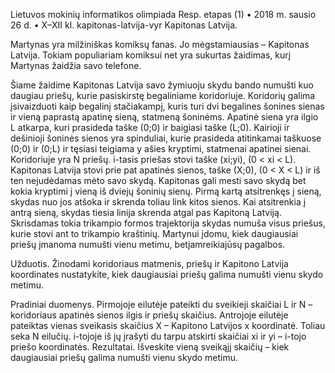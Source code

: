 Lietuvos mokinių informatikos olimpiada Resp. etapas (1) • 2018 m. sausio 26 d. • X–XII kl. kapitonas-latvija-vyr 
Kapitonas Latvija. 

Martynas yra milžiniškas komiksų fanas. Jo mėgstamiausias – Kapitonas Latvija. 
Tokiam populiariam komiksui net yra sukurtas žaidimas, kurį Martynas žaidžia savo telefone. 

Šiame žaidime Kapitonas Latvija savo žymiuoju skydu bando numušti kuo daugiau priešų, 
kurie pasiskirstę begaliniame koridoriuje. Koridorių galima įsivaizduoti kaip begalinį stačiakampį,
kuris turi dvi begalines šonines sienas ir vieną paprastą apatinę sieną, statmeną šoninėms. 
Apatinė siena yra ilgio L atkarpa, kuri prasideda taške (0;0) ir baigiasi taške (L;0). 
Kairioji ir dešinioji šoninės sienos yra spinduliai, kurie prasideda atitinkamai taškuose (0;0) ir (0;L) ir 
tęsiasi teigiama y ašies kryptimi, statmenai apatinei sienai. Koridoriuje yra N priešų. 
i-tasis priešas stovi taške (xi;yi), (0 < xi < L). Kapitonas Latvija stovi prie pat apatinės sienos, 
taške (X;0), (0 < X < L) ir iš ten nejudėdamas mėto savo skydą. Kapitonas gali mesti savo skydą bet kokia 
kryptimi į vieną iš dviejų šoninių sienų. Pirmą kartą atsitrenkęs į sieną, skydas nuo jos atšoka ir 
skrenda toliau link kitos sienos. Kai atsitrenkia į antrą sieną, skydas tiesia linija skrenda atgal pas 
Kapitoną Latviją. Skrisdamas tokia trikampio formos trajektorija skydas numuša visus priešus, 
kurie stovi ant to trikampio kraštinių. Martynui įdomu, kiek daugiausiai priešų įmanoma numušti vienu metimu, 
betjamreikiajūsų pagalbos.

Užduotis. Žinodami koridoriaus matmenis, priešų ir Kapitono Latvija koordinates nustatykite, 
kiek daugiausiai priešų galima numušti vienu skydo metimu.

Pradiniai duomenys. Pirmojoje eilutėje pateikti du sveikieji skaičiai L ir N – koridoriaus apatinės sienos ilgis 
ir priešų skaičius. Antrojoje eilutėje pateiktas vienas sveikasis skaičius X – Kapitono Latvijos x koordinatė. 
Toliau seka N eilučių. i-tojoje iš jų įrašyti du tarpu atskirti skaičiai xi ir yi – i-tojo priešo koordinatės.
Rezultatai. Išveskite vieną sveikąjį skaičių – kiek daugiausiai priešų galima numušti vienu skydo metimu.
